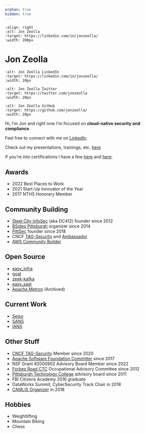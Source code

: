 ```yaml
---
orphan: true
hidden: true
---
```

```{image} ../img/jon_zeolla.jpg
:align: right
:alt: Jon Zeolla
:target: https://linkedin.com/in/jonzeolla/
:width: 200px
```

# Jon Zeolla

```{image} ../img/linkedin.png
:alt: Jon Zeolla LinkedIn
:target: https://linkedin.com/in/jonzeolla/
:width: 20px
```
```{image} ../img/twitter.png
:alt: Jon Zeolla Twitter
:target: https://twitter.com/jonzeolla
:width: 20px
```
```{image} ../img/github.png
:alt: Jon Zeolla GitHub
:target: https://github.com/jonzeolla/
:width: 20px
```

Hi, I'm Jon and right now I'm focused on **cloud-native security and compliance**.

Feel free to connect with me on [LinkedIn](https://linkedin.com/in/jonzeolla).

Check out my presentations, trainings, etc. [here](project:./jon-zeolla-details.md)

If you're into certifications I have a few
[here](https://drive.google.com/drive/u/0/folders/0B2NDLONqoOuTcXU1Uk5yVnBFMW8?resourcekey=0-iM4bgThWU8AStx5cR7RIow) and
[here](https://www.credly.com/users/jon-zeolla/badges).

## Awards

* 2022 Best Places to Work
* 2021 Start-Up Innovator of the Year
* 2017 NTHS Honorary Member

## Community Building

* [Steel City InfoSec](https://steelcityinfosec.com/) (aka DC412) founder since 2012
* [BSides Pittsburgh](https://bsidespgh.com/) organizer since 2014
* [PittSec](https://pittsec.com/) founder since 2018
* CNCF [TAG-Security](https://github.com/cncf/tag-security) and [Ambassador](https://www.credly.com/badges/b8d3938a-219d-42f7-b175-0820e2cb1db7)
* [AWS Community Builder](https://aws.amazon.com/developer/community/community-builders/community-builders-directory/)

## Open Source

* [easy_infra](https://github.com/SeisoLLC/easy_infra)
* [goat](https://github.com/SeisoLLC/goat)
* [zeek-kafka](https://github.com/SeisoLLC/zeek-kafka)
* [easy_sast](https://github.com/SeisoLLC/easy_sast)
* [Apache Metron](https://github.com/apache/metron) (Archived)

## Current Work

* [Seiso](https://sei.so/jon)
* [SANS](https://www.sans.org/profiles/jon-zeolla/)
* [IANS](https://www.iansresearch.com/our-faculty/faculty/detail/jon-zeolla)

## Other Stuff

* [CNCF TAG-Security](https://github.com/cncf/tag-security) Member since 2020
* [Apache Software Foundation Committer](http://home.apache.org/committer-index.html) since 2017
* NSF Grant #2000902 Advisory Board Member since 2022
* [Forbes Road CTC](https://forbesroad.org/) Occupational Advisory Committee since 2012
* [Pittsburgh Technology College](https://ptcollege.edu/) advisory board since 2011
* FBI Citizens Academy 2016 graduate
* DataWorks Summit, CyberSecurity Track Chair in 2018
* [CAMLIS Organizer](https://www.camlis.org/) in 2018

## Hobbies

* Weightlifting
* Mountain Biking
* Chess
